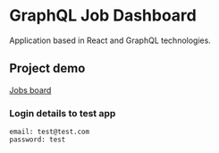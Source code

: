 # GraphQL Job Dashboard

Application based in React and GraphQL technologies.

## Project demo

[Jobs board](https://jobs-board18.netlify.app/)

### Login details to test app
    email: test@test.com
    password: test
